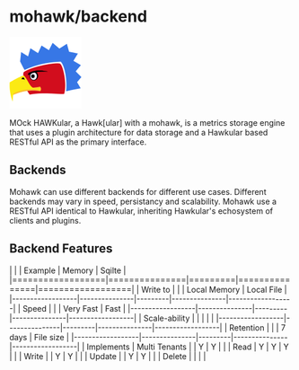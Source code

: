 

# mohawk/backend

![MoHawk](/images/logo-128.png?raw=true "MoHawk Logo")

MOck HAWKular, a Hawk[ular] with a mohawk, is a metrics storage engine that uses a plugin architecture for data storage and a Hawkular based RESTful API as the primary interface.

## Backends
Mohawk can use different backends for different use cases. Different backends may vary in speed, persistancy and scalability. Mohawk use a RESTful API identical to Hawkular, inheriting Hawkular's echosystem of clients and plugins.

## Backend Features

|                  |               | Example | Memory        | Sqilte           |
|==================|===============|=========|===============|==================|
| Write to         |               |         | Local Memory  | Local File       |
|------------------|---------------|---------|---------------|------------------|
| Speed            |               |         | Very Fast     | Fast             |
|------------------|---------------|---------|---------------|------------------|
| Scale-ability    |               |         |               |                  |
|------------------|---------------|---------|---------------|------------------|
| Retention        |               |         | 7 days        | File size        |
|------------------|---------------|---------|---------------|------------------|
| Implements       | Multi Tenants |         | Y             | Y                |
|                  | Read          | Y       | Y             | Y                |
|                  | Write         |         | Y             | Y                |
|                  | Update        |         | Y             | Y                |
|                  | Delete        |         |               |                  |
